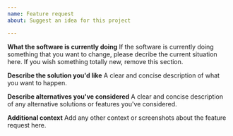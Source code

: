 ```yaml
---
name: Feature request
about: Suggest an idea for this project

---
```


**What the software is currently doing**
If the software is currently doing something that you want to change, please decribe the current situation here. If you wish something totally new, remove this section.

**Describe the solution you'd like**
A clear and concise description of what you want to happen.

**Describe alternatives you've considered**
A clear and concise description of any alternative solutions or features you've considered.

**Additional context**
Add any other context or screenshots about the feature request here.
